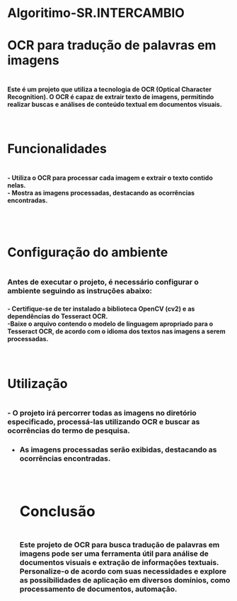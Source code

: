 # Algoritimo-SR.INTERCAMBIO

<h1>OCR para tradução de palavras em imagens<br><h1>

  <h4>Este é um projeto que utiliza a tecnologia de OCR (Optical Character Recognition). O OCR é capaz de extrair texto de imagens, permitindo realizar buscas e análises de conteúdo textual em documentos visuais.<h4><br>
 
   
   <h1> Funcionalidades <h1>
<h4>
- Utiliza o OCR para processar cada imagem e extrair o texto contido nelas.<br>
- Mostra as imagens processadas, destacando as ocorrências encontradas.<h4><br>
  <br>
  <h1> Configuração do ambiente <h1>
   <h3> Antes de executar o projeto, é necessário configurar o ambiente seguindo as instruções abaixo:<br><h3>
     <h4>- Certifique-se de ter instalado a biblioteca OpenCV (cv2) e as dependências do Tesseract OCR.<br>
     -Baixe o arquivo contendo o modelo de linguagem apropriado para o Tesseract OCR, de acordo com o idioma dos textos nas imagens a serem processadas.<h4><br>
     <h1>Utilização<h1>
       
 
<h3>- O projeto irá percorrer todas as imagens no diretório especificado, processá-las utilizando OCR e buscar as ocorrências do termo de pesquisa.<br><h3>


- As imagens processadas serão exibidas, destacando as ocorrências encontradas.<br><h4><br>
   <h1> Conclusão<h1>
    <h4> Este projeto de OCR para busca tradução de palavras em imagens pode ser uma ferramenta útil para análise de documentos visuais e extração de informações textuais. Personalize-o de acordo com suas necessidades e explore as possibilidades de aplicação em diversos domínios, como processamento de documentos, automação.<h4>
